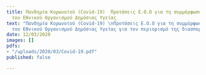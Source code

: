 ```yaml
---
title: Πανδημία Κορωνοϊού (Covid-19)  Προτάσεις Ε.Ο.Ο για τη συμμόρφωση με τις οδηγίες
  του Εθνικού Οργανισμού Δημόσιας Υγείας
text: "Πανδημία Κορωνοϊού (Covid-19) \nΠροτάσεις Ε.Ο.Ο για τη συμμόρφωση με τις οδηγίες
  του Εθνικού Οργανισμού Δημόσιας Υγείας για τον περιορισμό της διασποράς του ιού "
date: 12/03/2020
images: []
pdfs:
- "/uploads/2020/03/Covid-19.pdf"
published: false

---
```

